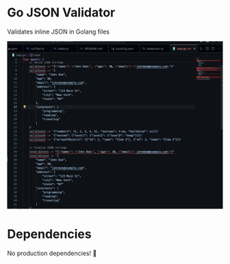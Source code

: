 # Go JSON Validator

Validates inline JSON in Golang files

![Demo](assets/demo.png)

# Dependencies

No production dependencies! 🥳




